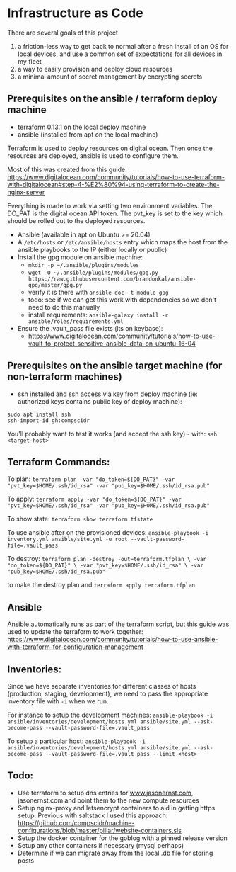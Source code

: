 # Infrastructure as Code
There are several goals of this project
1. a friction-less way to get back to normal after a fresh install of an OS for
local devices, and use a common set of expectations for all devices in my fleet
2. a way to easily provision and deploy cloud resources
3. a minimal amount of secret management by encrypting secrets

## Prerequisites on the ansible / terraform deploy machine
- terraform 0.13.1 on the local deploy machine
- ansible (installed from apt on the local machine)

Terraform is used to deploy resources on digital ocean. Then once the resources
are deployed, ansible is used to configure them.

Most of this was created from this guide:
https://www.digitalocean.com/community/tutorials/how-to-use-terraform-with-digitalocean#step-4-%E2%80%94-using-terraform-to-create-the-nginx-server

Everything is made to work via setting two environment variables. The DO_PAT
is the digital ocean API token. The pvt_key is set to the key which should be
rolled out to the deployed resources.

- Ansible (available in apt on Ubuntu >= 20.04)
- A `/etc/hosts` or `/etc/ansible/hosts` entry which maps the host from the
ansible playbooks to the IP (either locally or public)
- Install the gpg module on ansible machine:
  - `mkdir -p ~/.ansible/plugins/modules`
  - `wget -O ~/.ansible/plugins/modules/gpg.py https://raw.githubusercontent.com/brandonkal/ansible-gpg/master/gpg.py`
  - verify it is there with `ansible-doc -t module gpg`
  - todo: see if we can get this work with dependencies so we don't need to do this manually
  - install requirements: `ansible-galaxy install -r ansible/roles/requirements.yml`
- Ensure the .vault_pass file exists (its on keybase):
  - https://www.digitalocean.com/community/tutorials/how-to-use-vault-to-protect-sensitive-ansible-data-on-ubuntu-16-04

## Prerequisites on the ansible target machine (for non-terraform machines)
- ssh installed and ssh access via key from deploy machine (ie: authorized keys
  contains public key of deploy machine):
```
sudo apt install ssh
ssh-import-id gh:compscidr
```
You'll probably want to test it works (and accept the ssh key) - with:
`ssh <target-host>`

## Terraform Commands:
To plan:
`terraform plan -var "do_token=${DO_PAT}" -var "pvt_key=$HOME/.ssh/id_rsa" -var "pub_key=$HOME/.ssh/id_rsa.pub"`

To apply:
`terraform apply -var "do_token=${DO_PAT}" -var "pvt_key=$HOME/.ssh/id_rsa" -var "pub_key=$HOME/.ssh/id_rsa.pub"`

To show state:
`terraform show terraform.tfstate`

To use ansible after on the provisioned devices:
`ansible-playbook -i inventory.yml ansible/site.yml -u root --vault-password-file=.vault_pass`

To destroy:
`terraform plan -destroy -out=terraform.tfplan \
      -var "do_token=${DO_PAT}" \
      -var "pvt_key=$HOME/.ssh/id_rsa" \
      -var "pub_key=$HOME/.ssh/id_rsa.pub"`

to make the destroy plan and `terraform apply terraform.tfplan`

## Ansible
Ansible automatically runs as part of the terraform script, but this guide
was used to update the terraform to work together:
https://www.digitalocean.com/community/tutorials/how-to-use-ansible-with-terraform-for-configuration-management

## Inventories:
Since we have separate inventories for different classes of hosts
(production, staging, development), we need to pass the appropriate inventory
file with `-i` when we run.

For instance to setup the development machines:
`ansible-playbook -i ansible/inventories/development/hosts.yml ansible/site.yml --ask-become-pass --vault-password-file=.vault_pass`

To setup a particular host:
`ansible-playbook -i ansible/inventories/development/hosts.yml ansible/site.yml --ask-become-pass --vault-password-file=.vault_pass --limit <host>`

## Todo:
- Use terraform to setup dns entries for www.jasonernst.com, jasonernst.com and
point them to the new compute resources
- Setup nginx-proxy and letsencrypt containers to aid in getting https setup.
Previous with saltstack I used this approach: https://github.com/compscidr/machine-configurations/blob/master/pillar/website-containers.sls
- Setup the docker container for the goblog with a pinned release version
- Setup any other containers if necessary (mysql perhaps)
- Determine if we can migrate away from the local .db file for storing posts
